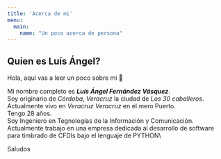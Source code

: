 ```yaml
---
title: 'Acerca de mi'
menu:
  main:
    name: "Un poco acerca de persona"
---
```


## Quien es Luís Ángel?

Hola, aquí vas a leer un poco sobre mi 🤩

Mi nombre completo es ***Luís Ángel Fernández Vásquez***.\
Soy originario de *Córdoba*, *Veracruz* la ciudad de *Los 30 caballeros*.\
Actualmente vivo en *Veracruz* *Veracruz* en el mero Puerto.\
Tengo 28 años.\
Soy Ingeniero en Tegnologías de la Información y Comunicación.\
Actualmente trabajo en una empresa dedicada al desarrollo de software para timbrado de CFDIs bajo el lenguaje de PYTHON\

Saludos

